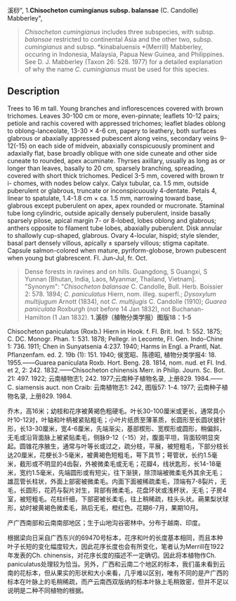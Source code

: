 溪桫",
1.**Chisocheton cumingianus subsp. balansae** (C. Candolle) Mabberley",

> *Chisocheton cumingianus* includes three subspecies, with subsp. *balansae* restricted to continental Asia and the other two, subsp. *cumingianus* and subsp. *kinabaluensis *(Merrill) Mabberley, occuring in Indonesia, Malaysia, Papua New Guinea, and Philippines. See D. J. Mabberley (Taxon 26: 528. 1977) for a detailed explanation of why the name *C. cumingianus* must be used for this species.

## Description
Trees to 16 m tall. Young branches and inflorescences covered with brown trichomes. Leaves 30-100 cm or more, even-pinnate; leaflets 10-12 pairs; petiole and rachis covered with appressed trichomes; leaflet blades oblong to oblong-lanceolate, 13-30 × 4-6 cm, papery to leathery, both surfaces glabrous or abaxially appressed pubescent along veins, secondary veins 9-12(-15) on each side of midvein, abaxially conspicuously prominent and adaxially flat, base broadly oblique with one side cuneate and other side cuneate to rounded, apex acuminate. Thyrses axillary, usually as long as or longer than leaves, basally to 20 cm, sparsely branching, spreading, covered with short thick trichomes. Pedicel 3-5 mm, covered with brown tr i- chomes, with nodes below calyx. Calyx tubular, ca. 1.5 mm, outside puberulent or glabrous, truncate or inconspicuously 4-dentate. Petals 4, linear to spatulate, 1.4-1.8 cm × ca. 1.5 mm, narrowing toward base, glabrous except puberulent on apex, apex rounded or mucronate. Staminal tube long cylindric, outside apically densely puberulent, inside basally sparsely pilose, apical margin 7- or 8-lobed, lobes oblong and glabrous; anthers opposite to filament tube lobes, abaxially puberulent. Disk annular to shallowly cup-shaped, glabrous. Ovary 4-locular, hispid; style slender, basal part densely villous, apically ± sparsely villous; stigma capitate. Capsule salmon-colored when mature, pyriform-globose, brown pubescent when young but glabrescent. Fl. Jun-Jul, fr. Oct.

> Dense forests in ravines and on hills. Guangdong, S Guangxi, S Yunnan [Bhutan, India, Laos, Myanmar, Thailand, Vietnam].
  "Synonym": "*Chisocheton balansae* C. Candolle, Bull. Herb. Boissier 2: 578. 1894; *C. paniculatus* Hiern, nom. illeg. superfl.; *Dysoxylum multijugum* Arnott (1834), not *C. multijugis* C. Candolle (1910); *Guarea paniculata* Roxburgh (not before 14 Jan 1832), not Buchanan-Hamilton (1 Jan 1832).
**1.溪桫（植物分类学报）图版18：1-5**

Chisocheton paniculatus (Roxb.) Hiern in Hook. f. Fl. Brit. Ind. 1: 552. 1875; C. DC. Monogr. Phan. 1: 531. 1878; Pellegr. in Lecomte, Fl. Gen. Indo-Chine 1: 736. 1911; Chen in Sunyatsenia 4:237. 1940; Harms in Engl. a Prantl, Nat. Pflanzenfam. ed. 2. 19b (1): 151. 1940; 侯宽昭、陈德昭, 植物分类学报4: 18. 1955.——Guarea paniculata Roxb. Hort. Beng. 28. 1814, nom. nud. et Fl. Ind. et 2, 2: 242. 1832.——Chisocheton chinensis Merr. in Philip. Journ. Sc. Bot. 21: 497. 1922; 云南植物志1; 242. 1977;云南种子植物名录, 上册829. 1984.——C. siamensis auct. non Craib: 云南植物志1: 242, 图版57: 1-4. 1977; 云南种子植物名录, 上册829. 1984.

乔木，高16米；幼枝和花序被黄褐色粗硬毛。叶长30-100厘米或更长，通常具小叶10-12对，叶轴和叶柄被紧贴粗毛；小叶片纸质至薄革质，长圆形至长圆状披针形，长13-30厘米，宽4-6厘米，先端渐尖，基部楔形、宽楔形或圆形，稍偏斜，无毛或沿背面脉上被紧贴柔毛，侧脉9-12（-15）对，腹面平坦，背面较明显突起。圆锥花序腋生，通常与叶等长或过之，疏分枝，平展，被短粗毛，下部分枝长达20厘米，花梗长3-5毫米，被黄褐色短粗毛，萼下具节；萼管状，长约1.5毫米，截形或不明显的4齿裂，外被微柔毛或无毛；花瓣4，线状匙形，长14-18毫米，宽约1.5毫米，先端圆形或有短尖，往下渐狭，除顶端被微柔毛外其余无毛；雄蕊管长柱状，外面上部密被微柔毛。内面下面被稀疏柔毛，顶端有7-8裂片，无毛，长圆形，花药与裂片对生，背部有微柔毛，花盘环状或浅杯状，无毛；子房4室，被短粗毛。花柱纤细，下部密被长柔毛，往上稍稀疏，柱头头状。蒴果梨状球形，幼时被黄褐色微柔毛，熟后无毛，橙红色。花期6-7月，果期10月。

产广西南部和云南南部地区；生于山地沟谷密林中。分布于越南、印度。

根据梁向日采自广西东兴的69470号标本，花序和叶的长度基本相同，而且本种叶子长短的变化幅度较大，因此花序长度也会有所变化，笔者认为Merrill在1922年发表的Ch. chinensis，对花序长度的描述不一定确切。因此将本植物作Ch. paniculatus处理较为恰当。另外，广西和云南二个地区的标本，我们虽未看到云南的花标本，但从果实的形状和大小来看，几乎难以区别，唯有不同的是产广西的标本在叶脉上的毛稍稀疏，而产云南西双版纳的标本叶脉上毛稍致密，但并不足以说明是二种不同植物的根据。
